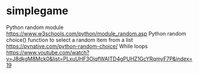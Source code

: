# simplegame
Python random module https://www.w3schools.com/python/module_random.asp
Python random choice() function to select a random item from a list https://pynative.com/python-random-choice/
While loops https://www.youtube.com/watch?v=J8dkgM8Mck0&list=PLxuUHF3OiqfWAITD4gPUHZ1GcYRqmyF7P&index=19
